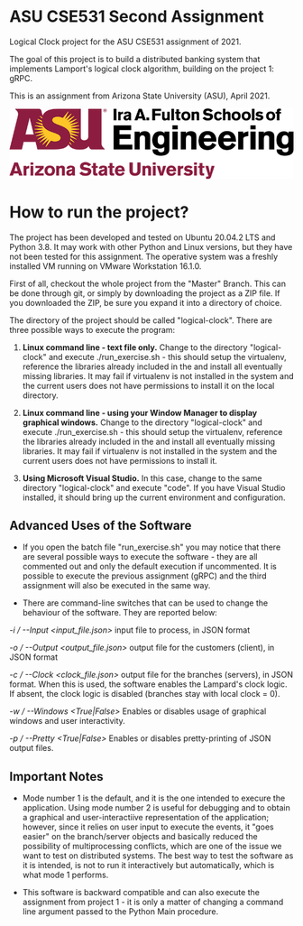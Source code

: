 # ASU CSE531 Second Assignment
Logical Clock project for the ASU CSE531 assignment of 2021.

The goal of this project is to build a distributed banking system that implements Lamport's logical clock algorithm, building on the project 1: gRPC.

This is an assignment from Arizona State University (ASU), April 2021.


![ASU Ira A. Fulton Schools of Engineering](images/112785808-29a17880-9055-11eb-8014-d637183ab0a0.png)

# How to run the project?

The project has been developed and tested on Ubuntu 20.04.2 LTS and Python 3.8.  It may work with other Python and Linux versions, but they have not been tested for this assignment. The operative system was a freshly installed VM running on VMware Workstation 16.1.0.

First of all, checkout the whole project from the "Master" Branch.  This can be done through git, or simply by downloading the project as a ZIP file. If you downloaded the ZIP, be sure you expand it into a directory of choice.

The directory of the project should be called "logical-clock".  There are three possible ways to execute the program:

1. <b>Linux command line - text file only.</b>  Change to the directory "logical-clock" and execute ./run_exercise.sh - this should setup the virtualenv, reference the libraries already included in the  and install all eventually missing libraries.  It may fail if virtualenv is not installed in the system and the current users does not have permissions to install it on the local directory.

2. <b>Linux command line - using your Window Manager to display graphical windows.</b>  Change to the directory "logical-clock" and execute ./run_exercise.sh - this should setup the virtualenv, reference the libraries already included in the  and install all eventually missing libraries.  It may fail if virtualenv is not installed in the system and the current users does not have permissions to install it.

3. <b>Using Microsoft Visual Studio.</b>  In this case, change to the same directory "logical-clock" and execute "code".  If you have Visual Studio installed, it should bring up the current environment and configuration.

## Advanced Uses of the Software

- If you open the batch file "run_exercise.sh" you may notice that there are several possible ways to execute the software - they are all commented out and only the default execution if uncommented.
It is possible to execute the previous assignment (gRPC) and the third assignment will also be executed in the same way.

- There are command-line switches that can be used to change the behaviour of the software.  They are reported below:

<i>-i / --Input   <input_file.json></i>     input file to process, in JSON format

<i>-o / --Output  <output_file.json></i>    output file for the customers (client), in JSON format

<i>-c / --Clock   <clock_file.json></i>     output file for the branches (servers), in JSON format.  When this is used, the software enables the Lampard's clock logic.  If absent, the clock logic is disabled (branches stay with local clock = 0).

<i>-w / --Windows <True|False></i>    Enables or disables usage of graphical windows and user interactivity.

<i>-p / --Pretty  <True|False></i>    Enables or disables pretty-printing of JSON output files.


## Important Notes

- Mode number 1 is the default, and it is the one intended to execure the application.  Using mode number 2 is useful for debugging and to obtain a graphical and user-interactiive representation of the application; however, since it relies on user input to execute the events, it "goes easier" on the branch/server objects and basically reduced the possibility of multiprocessing conflicts, which are one of the issue we want to test on distributed systems. The best way to test the software as it is intended, is not to run it interactively but automatically, which is what mode 1 performs.

- This software is backward compatible and can also execute the assignment from project 1 - it is only a matter of changing a command line argument passed to the Python Main procedure.
